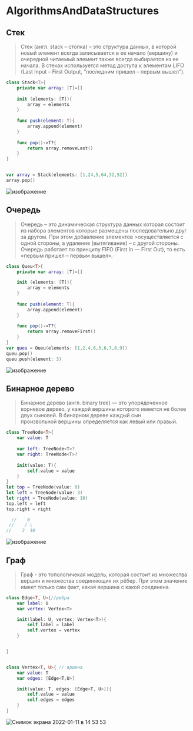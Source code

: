 # AlgorithmsAndDataStructures

## Стек
> Стек (англ. stack – стопка) – это структура данных, в которой новый элемент всегда записывается в ее начало (вершину) и очередной читаемый элемент также всегда
> выбирается из ее начала. В стеках используется метод доступа к элементам LIFO (Last Input – First Output, "последним пришел – первым вышел").
```swift
class Stack<T>{
    private var array: [T]=[]
    
    init (elements: [T]){
        array = elements
    }
    
    func push(element: T){
        array.append(element)
    }
    
    func pop()->T?{
        return array.removeLast()
    }
}


var array = Stack(elements: [1,24,5,64,32,52])
array.pop()
```

![изображение](https://user-images.githubusercontent.com/45273279/148935620-9f3ed50f-b569-4cdb-a5ce-85d40eba4937.png)

## Очередь
>Очередь – это динамическая структура данных которая состоит из набора элементов которые размещены последовательно друг за другом. При этом добавление элементов >осуществляется с одной стороны, а удаление (вытягивание) – с другой стороны. Очередь работает по принципу FIFO (First In — First Out), то есть «первым пришел – первым вышел».

```swift
class Queu<T>{
    private var array: [T]=[]

    init (elements: [T]){
        array = elements
    }
    
    func push(element: T){
        array.append(element)
    }
    
    func pop()->T?{
        return array.removeFirst()
    }
}
var queu = Queu(elements: [1,2,4,6,3,6,7,8,9])
queu.pop()
queu.push(element: 3)
```
![изображение](https://user-images.githubusercontent.com/45273279/148936661-e6d574dc-683b-42b9-8d5f-6d65e922cc9d.png)

## Бинарное дерево
> Бинарное дерево (англ. binary tree) — это упорядоченное корневое дерево, у каждой вершины которого имеется не более двух сыновей. В бинарном дереве каждый сын  
> произвольной вершины определяется как левый или правый.
```swift
class TreeNode<T>{
    var value: T
    
    var left: TreeNode<T>?
    var right: TreeNode<T>?
    
    init(value: T){
        self.value = value
    }
}
let top = TreeNode(value: 8)
let left = TreeNode(value: 3)
let right = TreeNode(value: 10)
top.left = left
top.right = right

  //    0
 //    / \
//    3  10

```
![изображение](https://user-images.githubusercontent.com/45273279/148937397-92a6583d-3df2-4c8a-b7c8-f4ed9ea548c9.png)

## Граф
> Граф - это топологичекая модель, которая состоит из множества вершин и множества соединяющих их рёбер. При этом значение имеет только сам факт, какая вершина с 
> какой соединена.

```swift
class Edge<T, U>{//ребра
    var label: U
    var vertex: Vertex<T>

    init(label: U, vertex: Vertex<T>){
        self.label = label
        self.vertex = vertex
    }


}


class Vertex<T, U>{ // вршина
    var value: T
    var edges: [Edge<T,U>]

    init(value: T, edges: [Edge<T, U>]){
        self.value = value
        self.edges = edges
    }
}

```
![Снимок экрана 2022-01-11 в 14 53 53](https://user-images.githubusercontent.com/45273279/148938121-59e4cfdf-0aae-4e46-8a6b-91c81317ed60.png)

